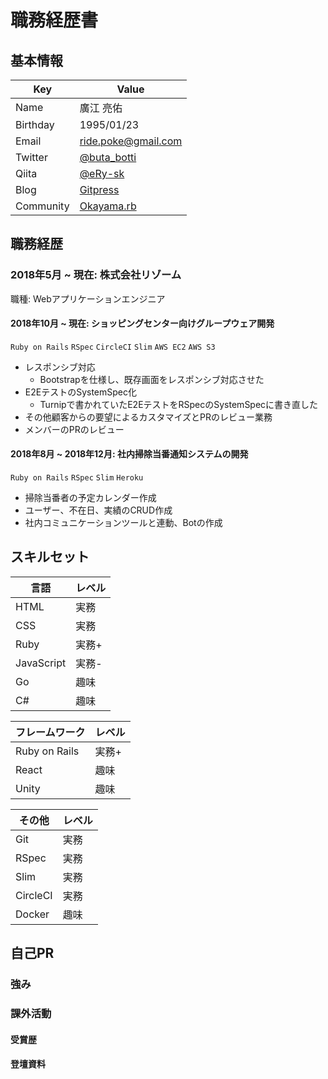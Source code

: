 # 職務経歴書

## 基本情報
|Key|Value|
|---|---|
|Name|廣江 亮佑|
|Birthday|1995/01/23|
|Email|ride.poke@gmail.com|
|Twitter|[@buta_botti](https://twitter.com/buta_botti)|
|Qiita|[@eRy-sk](https://qiita.com/eRy-sk)|
|Blog|[Gitpress](https://gitpress.io/@erysk/)|
|Community|[Okayama.rb](https://okaruby.connpass.com/)|

## 職務経歴

### 2018年5月 ~ 現在: 株式会社リゾーム

職種: Webアプリケーションエンジニア

#### 2018年10月 ~ 現在: ショッピングセンター向けグループウェア開発

`Ruby on Rails` `RSpec` `CircleCI` `Slim` `AWS EC2` `AWS S3`

- レスポンシブ対応
  - Bootstrapを仕様し、既存画面をレスポンシブ対応させた
- E2EテストのSystemSpec化
  - Turnipで書かれていたE2EテストをRSpecのSystemSpecに書き直した
- その他顧客からの要望によるカスタマイズとPRのレビュー業務
- メンバーのPRのレビュー

#### 2018年8月 ~ 2018年12月: 社内掃除当番通知システムの開発

`Ruby on Rails` `RSpec` `Slim` `Heroku`

- 掃除当番者の予定カレンダー作成
- ユーザー、不在日、実績のCRUD作成
- 社内コミュニケーションツールと連動、Botの作成

## スキルセット

|言語|レベル|
|---|---|
|HTML|実務|
|CSS|実務|
|Ruby|実務+|
|JavaScript|実務-|
|Go|趣味|
|C#|趣味|

|フレームワーク|レベル|
|---|---|
|Ruby on Rails|実務+|
|React|趣味|
|Unity|趣味|

|その他|レベル|
|---|---|
|Git|実務|
|RSpec|実務|
|Slim|実務|
|CircleCI|実務|
|Docker|趣味|

## 自己PR
### 強み

### 課外活動
#### 受賞歴
#### 登壇資料
